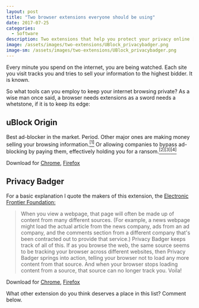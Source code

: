 ```yaml
---
layout: post
title: "Two browser extensions everyone should be using"
date: 2017-07-25
categories: 
  - Software
description: Two extensions that help you protect your privacy online [2 min read]
image: /assets/images/two-extensions/UBlock_privacybadger.png
image-sm: /assets/images/two-extensions/UBlock_privacybadger.png
---
```

Every minute you spend on the internet, you are being watched. Each site you visit tracks you and tries to sell your information to the highest bidder. It is known.

So what tools can you employ to keep your internet browsing private? As a wise man once said, a browser needs extensions as a sword needs a whetstone, if it is to keep its edge:

## uBlock Origin

Best ad-blocker in the market. Period. Other major ones are making money selling your browsing information.[<sup>[1]</sup>](https://www.wired.com/2016/03/heres-how-that-adblocker-youre-using-makes-money/) Or allowing companies to bypass ad-blocking by paying them, effectively holding you for a ransom.[<sup>[2]</sup>](http://www.businessinsider.in/Google-Microsoft-and-Amazon-are-paying-Adblock-Plus-huge-fees-to-get-their-ads-unblocked/articleshow/46109705.cms)[<sup>[3]</sup>](https://www.theguardian.com/business/2016/sep/13/adblock-plus-launching-platform-to-sell-acceptable-ads)[<sup>[4]</sup>](https://www.theverge.com/2016/9/13/12890050/adblock-plus-now-sells-ads)

Download for [Chrome](https://chrome.google.com/webstore/detail/ublock-origin/cjpalhdlnbpafiamejdnhcphjbkeiagm), [Firefox](https://addons.mozilla.org/en-US/firefox/addon/ublock-origin/)

## Privacy Badger

For a basic explanation I quote the makers of this extension, the [Electronic Frontier Foundation:](https://www.eff.org/privacybadger#faq-How-does-Privacy-Badger-work?)

> When you view a webpage, that page will often be made up of content from many different sources.  (For example, a news webpage might load the actual article from the news company, ads from an ad company, and the comments section from a different company that's been contracted out to provide that service.)  Privacy Badger keeps track of all of this.  If as you browse the web, the same source seems to be tracking your browser across different websites, then Privacy Badger springs into action, telling your browser not to load any more content from that source.  And when your browser stops loading content from a source, that source can no longer track you.  Voila!

Download for [Chrome](https://chrome.google.com/webstore/detail/privacy-badger/pkehgijcmpdhfbdbbnkijodmdjhbjlgp), [Firefox](https://addons.mozilla.org/en-us/firefox/addon/privacy-badger17/)

What other extension do you think deserves a place in this list? Comment below.